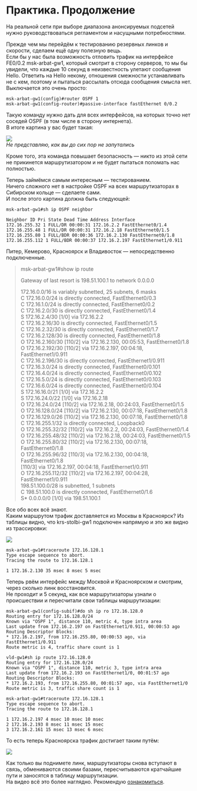 # Практика. Продолжение

На реальной сети при выборе диапазона анонсируемых подсетей нужно руководствоваться регламентом и насущными потребностями.

Прежде чем мы перейдём к тестированию резервных линков и скорости, сделаем ещё одну полезную вещь.  
Если бы у нас была возможность отловить трафик на интерфейсе FE0/0.2 msk-arbat-gw1, который смотрит в сторону серверов, то мы бы увидели, что каждые 10 секунд в неизвестность улетают сообщения Hello. Ответить на Hello некому, отношения смежности устанавливать не с кем, поэтому и пытаться рассылать отсюда сообщения смысла нет.  
Выключается это очень просто:

```text
msk-arbat-gw1(config)#router OSPF 1
msk-arbat-gw1(config-router)#passive-interface fastEthernet 0/0.2
```

Такую команду нужно дать для всех интерфейсов, на которых точно нет соседей OSPF \(в том числе в сторону интернета\).  
В итоге картина у вас будет такая:

![](http://img-fotki.yandex.ru/get/6423/83739833.1f/0_9da8b_920c7b5b_XL.jpg)  
_Не представляю, как вы до сих пор не запутались_

Кроме того, эта команда повышает безопасность — никто из этой сети не прикинется маршрутизатором и не будет пытаться поломать нас полностью.

Теперь займёмся самым интересным — тестированием.  
Ничего сложного нет в настройке OSPF на всех маршрутизаторах в Сибирском кольце — сделаете сами.  
И после этого картина должна быть следующей:

```text
msk-arbat-gw1#sh ip OSPF neighbor 

Neighbor ID Pri State Dead Time Address Interface
172.16.255.32 1 FULL/DR 00:00:31 172.16.2.2 FastEthernet0/1.4
172.16.255.48 1 FULL/DR 00:00:31 172.16.2.18 FastEthernet0/1.5
172.16.255.80 1 FULL/BDR 00:00:36 172.16.2.130 FastEthernet0/1.8
172.16.255.112 1 FULL/BDR 00:00:37 172.16.2.197 FastEthernet1/0.911
```

Питер, Кемерово, Красноярск и Владивосток — непосредственно подключенные.

> msk-arbat-gw1\#show ip route  
>   
> Gateway of last resort is 198.51.100.1 to network 0.0.0.0  
>   
> 172.16.0.0/16 is variably subnetted, 25 subnets, 6 masks  
> C 172.16.0.0/24 is directly connected, FastEthernet0/0.3  
> C 172.16.1.0/24 is directly connected, FastEthernet0/0.2  
> C 172.16.2.0/30 is directly connected, FastEthernet0/1.4  
> S 172.16.2.4/30 \[1/0\] via 172.16.2.2  
> C 172.16.2.16/30 is directly connected, FastEthernet0/1.5  
> C 172.16.2.32/30 is directly connected, FastEthernet0/1.7  
> C 172.16.2.128/30 is directly connected, FastEthernet0/1.8  
> O 172.16.2.160/30 \[110/2\] via 172.16.2.130, 00:05:53, FastEthernet0/1.8  
> O 172.16.2.192/30 \[110/2\] via 172.16.2.197, 00:04:18, FastEthernet1/0.911  
> C 172.16.2.196/30 is directly connected, FastEthernet1/0.911  
> C 172.16.3.0/24 is directly connected, FastEthernet0/0.101  
> C 172.16.4.0/24 is directly connected, FastEthernet0/0.102  
> C 172.16.5.0/24 is directly connected, FastEthernet0/0.103  
> C 172.16.6.0/24 is directly connected, FastEthernet0/0.104  
> S 172.16.16.0/21 \[1/0\] via 172.16.2.2  
> S 172.16.24.0/22 \[1/0\] via 172.16.2.18  
> O 172.16.24.0/24 \[110/2\] via 172.16.2.18, 00:24:03, FastEthernet0/1.5  
> O 172.16.128.0/24 \[110/2\] via 172.16.2.130, 00:07:18, FastEthernet0/1.8  
> O 172.16.129.0/26 \[110/2\] via 172.16.2.130, 00:07:18, FastEthernet0/1.8  
> C 172.16.255.1/32 is directly connected, Loopback0  
> O 172.16.255.32/32 \[110/2\] via 172.16.2.2, 00:24:03, FastEthernet0/1.4  
> O 172.16.255.48/32 \[110/2\] via 172.16.2.18, 00:24:03, FastEthernet0/1.5  
> O 172.16.255.80/32 \[110/2\] via 172.16.2.130, 00:07:18, FastEthernet0/1.8  
> O 172.16.255.96/32 \[110/3\] via 172.16.2.130, 00:04:18, FastEthernet0/1.8  
> \[110/3\] via 172.16.2.197, 00:04:18, FastEthernet1/0.911  
> O 172.16.255.112/32 \[110/2\] via 172.16.2.197, 00:04:28, FastEthernet1/0.911  
> 198.51.100.0/28 is subnetted, 1 subnets  
> C 198.51.100.0 is directly connected, FastEthernet0/1.6  
> S\* 0.0.0.0/0 \[1/0\] via 198.51.100.1

Все обо всех всё знают.  
Каким маршрутом трафик доставляется из Москвы в Красноярск? Из таблицы видно, что krs-stolbi-gw1 подключен напрямую и это же видно из трассировки:

![](http://img-fotki.yandex.ru/get/6511/83739833.1f/0_9c868_9702fcf4_XL.jpg)

```text
msk-arbat-gw1#traceroute 172.16.128.1
Type escape sequence to abort.
Tracing the route to 172.16.128.1

1 172.16.2.130 35 msec 8 msec 5 msec
```

Теперь рвём интерфейс между Москвой и Красноярском и смотрим, через сколько линк восстановится.  
Не проходит и 5 секунд, как все маршрутизаторы узнали о происшествии и пересчитали свои таблицы маршрутизации:

```text
msk-arbat-gw1(config-subif)#do sh ip ro 172.16.128.0
Routing entry for 172.16.128.0/24
Known via "OSPF 1", distance 110, metric 4, type intra area
Last update from 172.16.2.197 on FastEthernet1/0.911, 00:00:53 ago
Routing Descriptor Blocks:
* 172.16.2.197, from 172.16.255.80, 00:00:53 ago, via FastEthernet1/0.911
Route metric is 4, traffic share count is 1

vld-gw1#sh ip route 172.16.128.0
Routing entry for 172.16.128.0/24
Known via "OSPF 1", distance 110, metric 3, type intra area
Last update from 172.16.2.193 on FastEthernet1/0, 00:01:57 ago
Routing Descriptor Blocks:
* 172.16.2.193, from 172.16.255.80, 00:01:57 ago, via FastEthernet1/0
Route metric is 3, traffic share count is 1

msk-arbat-gw1#traceroute 172.16.128.1
Type escape sequence to abort.
Tracing the route to 172.16.128.1

1 172.16.2.197 4 msec 10 msec 10 msec 
2 172.16.2.193 8 msec 11 msec 15 msec 
3 172.16.2.161 15 msec 13 msec 6 msec
```

То есть теперь Красноярска трафик достигает таким путём:

![](http://img-fotki.yandex.ru/get/6613/83739833.1f/0_9c869_7d771721_XL.jpg)

Как только вы поднимете линк, маршрутизаторы снова вступают в связь, обмениваются своими базами, пересчитываются кратчайшие пути и заносятся в таблицу маршрутизации.  
На видео всё это более наглядно. Рекомендую [ознакомиться](http://www.youtube.com/watch?v=8zxdW6ag8Us).  
